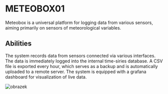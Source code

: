 # METEOBOX01
Meteobox is a universal platform for logging data from various sensors, aiming primarily on sensors of meteorological variables.

## Abilities
The system records data from sensors connected via various interfaces. The data is immediately logged into the internal time-siries database. A CSV file is exported every hour, which serves as a backup and is automatically uploaded to a remote server. The system is equipped with a grafana dashboard for visualization of live data. 

![obrazek](https://user-images.githubusercontent.com/5196729/209866529-c32992f9-cd39-4d09-b133-cb17d4c95a39.png)
